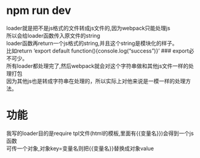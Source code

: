 # npm run dev  <br/>
loader就是把不是js格式的文件转成js文件的,因为webpack只能处理js <br/>
所以会给loader函数传入原文件的string  <br/>
loader函数再return一个js格式的string,并且这个string是模块化的样子。 <br/>
比如return ‘export default function(){console.log(“success”)}’ ### export必不可少。<br/>
所有loader都处理完了,然后webpack就会对这个字符串做和其他js文件一样的处理打包<br/>
因为其他js也是转成字符串在处理的，所以实际上对他来说是一模一样的处理方法。<br/>
# 功能
我写的loader目的是require tpl文件(html的模板,里面有{{变量名}})会得到一个js函数 <br/>
可传一个对象,对象key=变量名则把{{变量名}}替换成对象value
